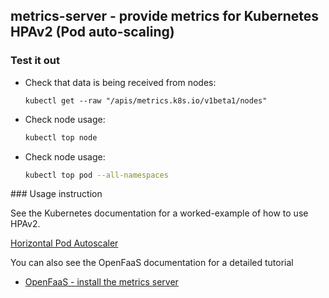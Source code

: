 ## metrics-server - provide metrics for Kubernetes HPAv2 (Pod auto-scaling)

### Test it out

* Check that data is being received from nodes:

    ```
    kubectl get --raw "/apis/metrics.k8s.io/v1beta1/nodes"
    ```

* Check node usage:

    ```sh
    kubectl top node
    ```

* Check node usage:

    ```sh
    kubectl top pod --all-namespaces
    ```

### Usage instruction

See the Kubernetes documentation for a worked-example of how to use HPAv2.

[Horizontal Pod Autoscaler](https://kubernetes.io/docs/tasks/run-application/horizontal-pod-autoscale/)

You can also see the OpenFaaS documentation for a detailed tutorial

* [OpenFaaS - install the metrics server](https://docs.openfaas.com/tutorials/kubernetes-hpa/#install-the-metrics-server)
